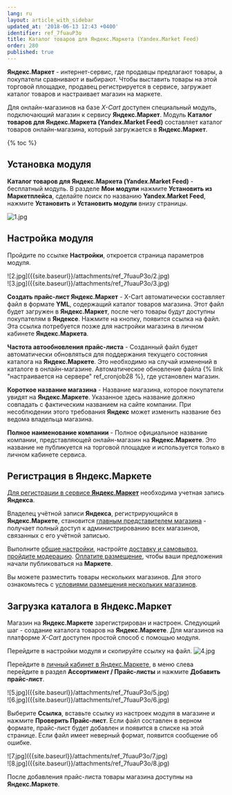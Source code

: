 ```yaml
---
lang: ru
layout: article_with_sidebar
updated_at: '2018-06-13 12:43 +0400'
identifier: ref_7fuauP3o
title: Каталог товаров для Яндекс.Маркета (Yandex.Market Feed)
order: 280
published: true
---
```

**Яндекс.Маркет** - интернет-сервис, где продавцы предлагают товары, а покупатели сравнивают и выбирают. Чтобы выставить товары на этой торговой площадке, продавец регистрируется в сервисе, загружает каталог товаров и настраивает магазин на маркете.

Для онлайн-магазинов на базе _Х-Сart_ доступен специальный модуль, подключающий магазин к сервису **Яндекс.Маркет**. Модуль **Каталог товаров для Яндекс.Маркета (Yandex.Market Feed)** составляет каталог товаров онлайн-магазина, который загружается в **Яндекс.Маркет**.

{% toc %}

## Установка модуля

**Каталог товаров для Яндекс.Маркета (Yandex.Market Feed)** - бесплатный модуль. В разделе **Мои модули** нажмите **Установить из Маркетплейса**, сделайте поиск по названию **Yandex.Market Feed**, нажмите **Установить** и **Установить модули** внизу страницы.

![1.jpg]({{site.baseurl}}/attachments/ref_7fuauP3o/1.jpg)


## Настройка модуля

Пройдите по ссылке **Настройки**, откроется страница параметров модуля.

<div class="ui stackable two column grid">
  <div class="column" markdown="span">![2.jpg]({{site.baseurl}}/attachments/ref_7fuauP3o/2.jpg)
</div>
  <div class="column" markdown="span">![3.jpg]({{site.baseurl}}/attachments/ref_7fuauP3o/3.jpg)
</div>
</div>

**Создать прайс-лист Яндекс.Маркет** - X-Cart автоматически составляет файл в формате **YML**, содержащий каталог товаров магазина. Этот файл будет загружен в **Яндекс.Маркет**, после чего товары будут доступны покупателям в **Яндексе**. Нажмите на кнопку, появится ссылка на файл. Эта ссылка потребуется позже для настройки магазина в личном кабинете **Яндекс.Маркета**.

**Частота автообновления прайс-листа** - Созданный файл будет автоматически обновляться для поддержания текущего состояния каталога на **Яндекс.Маркете**. Это необходимо на случай изменений в каталоге в онлайн-магазине. Автоматическое обновление файла {% link "настраивается на сервере" ref_cronjob28 %}, где установлен магазин.

**Короткое название магазина** - Название магазина, которое покупатели увидят на **Яндекс.Маркете**. Указанное здесь название должно совпадать с фактическим названием на сайте компании. При несоблюдении этого требования **Яндекс** может изменить название без ведома владельца магазина.

**Полное наименование компании** - Полное официальное название компании, представляющей онлайн-магазин на **Яндекс.Маркете**. Это название не публикуется на торговой площадке и используется только в личном кабинете сервиса.

## Регистрация в Яндекс.Маркете

[Для регистрации в сервисе **Яндекс.Маркет**](https://yandex.ru/support/partnermarket/registration/authorization.html "Каталог товаров для Яндекс.Маркета (Yandex.Market Feed)") необходима учетная запись **Яндекса**. 

Владелец учётной записи **Яндекса**, регистрирующийся в **Яндекс.Маркете**, становится [главным представителем магазина](https://yandex.ru/support/partnermarket/accesses/roles.html#roles-description__representative "Каталог товаров для Яндекс.Маркета (Yandex.Market Feed)") - получает полный доступ к администрированию всех магазинов, связанных с его учётной записью. 

Выполните [общие настройки](https://yandex.ru/support/partnermarket/registration/settings.html "Каталог товаров для Яндекс.Маркета (Yandex.Market Feed)"), настройте [доставку и самовывоз](https://yandex.ru/support/partnermarket/settings/delivery.html "Каталог товаров для Яндекс.Маркета (Yandex.Market Feed)"), [пройдите модерацию](https://yandex.ru/support/partnermarket/registration/check-shop.html "Каталог товаров для Яндекс.Маркета (Yandex.Market Feed)"). [Оплатите размещение](https://yandex.ru/support/partnermarket/registration/payment.html "Каталог товаров для Яндекс.Маркета (Yandex.Market Feed)"), чтобы ваши предложения начали публиковаться на **Маркете**.

Вы можете разместить товары нескольких магазинов. Для этого ознакомьтесь с [условиями размещения нескольких магазинов](https://yandex.ru/support/partnermarket/registration/many-shops.html#many-shops "Каталог товаров для Яндекс.Маркета (Yandex.Market Feed)").

## Загрузка каталога в Яндекс.Маркет

Магазин на **Яндекс.Маркете** зарегистрирован и настроен. Следующий шаг - создание каталога товаров на **Яндекс.Маркете**. Для магазинов на платформе _X-Cart_ доступен простой способ с помощью модуля.

Перейдите в настройки модуля и скопируйте ссылку на файл.
![4.jpg]({{site.baseurl}}/attachments/ref_7fuauP3o/4.jpg)

Перейдите в [личный кабинет в Яндекс.Маркете](https://partner.market.yandex.ru "Каталог товаров для Яндекс.Маркета (Yandex.Market Feed)"), в меню слева перейдите в раздел **Ассортимент / Прайс-листы** и нажмите **Добавить прайс-лист**. 

<div class="ui stackable two column grid">
  <div class="column" markdown="span">![5.jpg]({{site.baseurl}}/attachments/ref_7fuauP3o/5.jpg)
</div>
  <div class="column" markdown="span">![6.jpg]({{site.baseurl}}/attachments/ref_7fuauP3o/6.jpg)
</div>
</div>

Выберите **Ссылка**, вставьте ссылку из настроек модуля в магазине и нажмите **Проверить Прайс-лист**. Если файл составлен в верном формате, прайс-лист будет добавлен и появится в списке на этой странице. Если файл имеет неверный формат, появится сообщение об ошибке.

<div class="ui stackable two column grid">
  <div class="column" markdown="span">![7.jpg]({{site.baseurl}}/attachments/ref_7fuauP3o/7.jpg)
</div>
  <div class="column" markdown="span">![8.jpg]({{site.baseurl}}/attachments/ref_7fuauP3o/8.jpg)
</div>
</div>

После добавления прайс-листа товары магазина доступны на **Яндекс.Маркете**.
